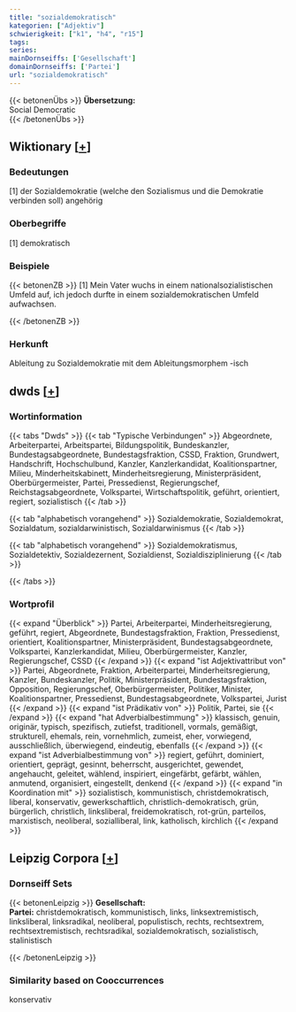 ```yaml
---
title: "sozialdemokratisch"
kategorien: ["Adjektiv"]
schwierigkeit: ["k1", "h4", "r15"]
tags:
series:
mainDornseiffs: ['Gesellschaft']
domainDornseiffs: ['Partei']
url: "sozialdemokratisch"
---
```


{{< betonenÜbs >}}
**Übersetzung:**  
Social Democratic  
{{< /betonenÜbs >}}

## Wiktionary [[+](https://de.wiktionary.org/wiki/sozialdemokratisch)]

### Bedeutungen
[1] der Sozialdemokratie (welche den Sozialismus und die Demokratie verbinden soll) angehörig  

### Oberbegriffe
[1] demokratisch  

### Beispiele
{{< betonenZB >}}
[1] Mein Vater wuchs in einem nationalsozialistischen Umfeld auf, ich jedoch durfte in einem sozialdemokratischen Umfeld aufwachsen.  

{{< /betonenZB >}}
### Herkunft
Ableitung zu Sozialdemokratie mit dem Ableitungsmorphem -isch  



## dwds [[+](https://www.dwds.de/wb/sozialdemokratisch)]

### Wortinformation
{{< tabs "Dwds" >}}
{{< tab "Typische Verbindungen" >}}
Abgeordnete, Arbeiterpartei, Arbeitspartei, Bildungspolitik, Bundeskanzler, Bundestagsabgeordnete, Bundestagsfraktion, CSSD, Fraktion, Grundwert, Handschrift, Hochschulbund, Kanzler, Kanzlerkandidat, Koalitionspartner, Milieu, Minderheitskabinett, Minderheitsregierung, Ministerpräsident, Oberbürgermeister, Partei, Pressedienst, Regierungschef, Reichstagsabgeordnete, Volkspartei, Wirtschaftspolitik, geführt, orientiert, regiert, sozialistisch
{{< /tab >}}

{{< tab "alphabetisch vorangehend" >}}
Sozialdemokratie, Sozialdemokrat, Sozialdatum, sozialdarwinistisch, Sozialdarwinismus
{{< /tab >}}

{{< tab "alphabetisch vorangehend" >}}
Sozialdemokratismus, Sozialdetektiv, Sozialdezernent, Sozialdienst, Sozialdisziplinierung
{{< /tab >}}

{{< /tabs >}}

### Wortprofil
{{< expand "Überblick" >}} Partei, Arbeiterpartei, Minderheitsregierung, geführt, regiert, Abgeordnete, Bundestagsfraktion, Fraktion, Pressedienst, orientiert, Koalitionspartner, Ministerpräsident, Bundestagsabgeordnete, Volkspartei, Kanzlerkandidat, Milieu, Oberbürgermeister, Kanzler, Regierungschef, CSSD {{< /expand >}}
{{< expand "ist Adjektivattribut von" >}} Partei, Abgeordnete, Fraktion, Arbeiterpartei, Minderheitsregierung, Kanzler, Bundeskanzler, Politik, Ministerpräsident, Bundestagsfraktion, Opposition, Regierungschef, Oberbürgermeister, Politiker, Minister, Koalitionspartner, Pressedienst, Bundestagsabgeordnete, Volkspartei, Jurist {{< /expand >}}
{{< expand "ist Prädikativ von" >}} Politik, Partei, sie {{< /expand >}}
{{< expand "hat Adverbialbestimmung" >}} klassisch, genuin, originär, typisch, spezifisch, zutiefst, traditionell, vormals, gemäßigt, strukturell, ehemals, rein, vornehmlich, zumeist, eher, vorwiegend, ausschließlich, überwiegend, eindeutig, ebenfalls {{< /expand >}}
{{< expand "ist Adverbialbestimmung von" >}} regiert, geführt, dominiert, orientiert, geprägt, gesinnt, beherrscht, ausgerichtet, gewendet, angehaucht, geleitet, wählend, inspiriert, eingefärbt, gefärbt, wählen, anmutend, organisiert, eingestellt, denkend {{< /expand >}}
{{< expand "in Koordination mit" >}} sozialistisch, kommunistisch, christdemokratisch, liberal, konservativ, gewerkschaftlich, christlich-demokratisch, grün, bürgerlich, christlich, linksliberal, freidemokratisch, rot-grün, parteilos, marxistisch, neoliberal, sozialliberal, link, katholisch, kirchlich {{< /expand >}}

## Leipzig Corpora [[+](https://corpora.uni-leipzig.de/en/res?word=sozialdemokratisch&corpusId=deu_newscrawl-public_2018)]

### Dornseiff Sets
{{< betonenLeipzig >}}
**Gesellschaft:**  
**Partei:** christdemokratisch, kommunistisch, links, linksextremistisch, linksliberal, linksradikal, neoliberal, populistisch, rechts, rechtsextrem, rechtsextremistisch, rechtsradikal, sozialdemokratisch, sozialistisch, stalinistisch  

{{< /betonenLeipzig >}}

### Similarity based on Cooccurrences
konservativ

